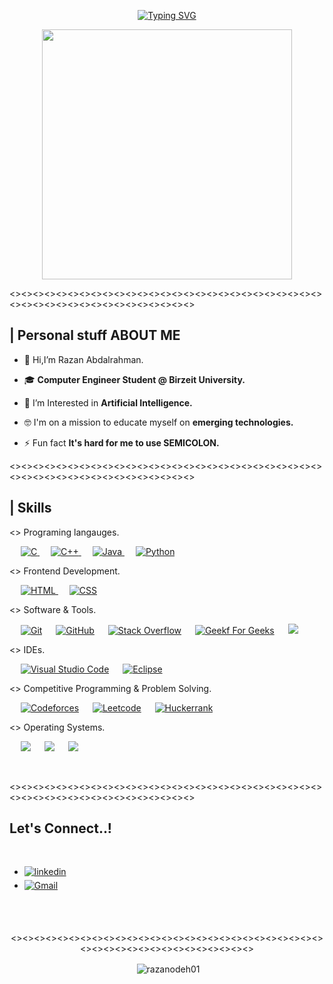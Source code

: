 <p align="center">
<a href="https://git.io/typing-svg"><img src="https://readme-typing-svg.demolab.com?font=Georgia&weight=800&pause=1000&size=33&color=042D5E&width=370&height=100&lines=Hi+%2C+I'm+Razan%F0%9F%91%8B" alt="Typing SVG" /></a>
</p>
<p align="center">
<picture> <img align="center" src="https://mir-s3-cdn-cf.behance.net/project_modules/disp/601014116770475.6068beff4640a.gif" width = 400px></picture>
</p>
<p><><><><><><><><><><><><><><><><><><><><><><><><><><><><><><><><><><><><><><><><><><><></p>


 ## | Personal stuff ABOUT ME 



- 👋 Hi,I’m Razan Abdalrahman.
  
- 🎓 **Computer Engineer Student @ Birzeit University.**
  
- 👀 I’m Interested in **Artificial Intelligence.**

- 🤓 I'm on a mission to educate myself on **emerging technologies.**

- ⚡ Fun fact **It's hard for me to use SEMICOLON.**

<p><><><><><><><><><><><><><><><><><><><><><><><><><><><><><><><><><><><><><><><><><><><></p>


## | Skills 
<> Programing langauges.

<p align="left"> 
  &emsp;
  <a href="https://www.w3schools.com/" target="blank">
    <img alt="C" src="https://img.shields.io/badge/C%20-%232370ED.svg?style=plastic&logo=c&logoColor=white">
  </a> 
  &emsp;
  <a href="https://www.w3schools.com/cpp/default.asp" target="blank"> 
    <img alt="C++" src="https://img.shields.io/badge/C++%20-%2300599C.svg?style=plastic&logo=c%2B%2B&logoColor=white">
  </a> 
  &emsp;
  <a href="https://www.w3schools.com/java/default.asp" target="blank"> 
    <img alt="Java" src="https://img.shields.io/badge/Java-%23007396.svg?style=plastic&logo=java&logoColor=white">
  </a>
  &emsp;
   <a href="https://www.w3schools.com/python/default.asp" target="blank">
    <img alt="Python" src="https://img.shields.io/badge/Python%20-%2314354C.svg?style=plastic&logo=python&logoColor=white">
  </a>
</p>

 <> Frontend Development.
<p align="left"> 
  &emsp;
  <a href="https://www.w3schools.com/html/default.asp" target="blank"> 
   <img alt="HTML" src="https://img.shields.io/badge/HTML5%20-%23E34F26.svg?style=plastic&logo=html5&logoColor=white">
  </a>   
  &emsp;
  <a href="https://www.w3schools.com/css/default.asp" target="blank">
    <img alt="CSS" src="https://img.shields.io/badge/CSS%20-%231572B6.svg?style=plastic&logo=css3&logoColor=white">
  </a> 
 
  

 <> Software & Tools.
 
<p align="left">
  &emsp;
    <a href="#"><img alt="Git" src="https://img.shields.io/badge/Git%20-%23F05033.svg?style=plastic&logo=git&logoColor=white"></a>
  &emsp;
    <a href="#"><img alt="GitHub" src="https://img.shields.io/badge/github-%23181717.svg?style=plastic&logo=github&logoColor=white"></a>
  &emsp;
    <a href="#"><img alt="Stack Overflow" src="https://img.shields.io/badge/-Stack%20Overflow-FE7A16?style=plastic&logo=stack-overflow&logoColor=white"></a>
  &emsp;
    <a href="#"><img alt="Geekf For Geeks" src="https://img.shields.io/badge/geeksforgeeks-%230F9D58.svg?style=plastic&logo=geeksforgeeks&logoColor=white"></a>
  &emsp;
    <a href="#"><img src="https://img.shields.io/badge/mysql-%234479A1.svg?&style=plastic&logo=mysql&logoColor=white"/></a>
</p>

<> IDEs.
 
<p align="left">
  &emsp;
    <a href="#"><img alt="Visual Studio Code" src="https://img.shields.io/badge/Visual%20Studio%20Code-0078d7.svg?style=plastic&logo=visual-studio-code&logoColor=white"></a>
  &emsp;
    <a href="#"><img alt="Eclipse" src="https://img.shields.io/badge/eclipse%20ide-%232C2255.svg?&style=plastic&logo=eclipse%20ide&logoColor=white" /></a>
</p>

<> Competitive Programming & Problem Solving.
 
<p align="left">
  &emsp;
    <a href="#"><img alt = "Codeforces" src="https://img.shields.io/badge/codeforces%20-%231F8ACB.svg?style=plastic&logo=codeforces&logoColor=white" /></a>	
  &emsp;
    <a href="#"><img alt = "Leetcode" src="https://img.shields.io/badge/leetcode%20-%23FFA116.svg?style=plastic&logo=leetcode&logoColor=black" /></a>
  &emsp;
    <a href="#"><img alt = "Huckerrank" src="https://img.shields.io/badge/hackerrank-%232EC866.svg?style=plastic&logo=hackerrank&logoColor=white" /></a>
</p>

<> Operating Systems.
 
<p align="left">
  &emsp;
    <a href="#"><img src="https://img.shields.io/badge/Linux-FCC624?style=plastic&logo=linux&logoColor=black"></a>
  &emsp;
    <a href="#"><img src="https://img.shields.io/badge/Ubuntu-E95420?style=plastic&logo=ubuntu&logoColor=white"></a>
  &emsp;
    <a href="#"><img src="https://img.shields.io/badge/Windows-0078D6?style=plastic&logo=windows&logoColor=white"></a>
</p>

<br> 

<p><><><><><><><><><><><><><><><><><><><><><><><><><><><><><><><><><><><><><><><><><><><></p>


    
## Let's Connect..!
<br>
<div align='left'>
<ul>
<li>
<a href="https://www.linkedin.com/in/razan-abdalrahman-1146a526b/" target="_blank">
<img src="https://img.shields.io/badge/linkedin:  0xrazanabdalrahman-%2300acee.svg?color=405DE6&style=for-the-badge&logo=linkedin&logoColor=white" alt=linkedin style="margin-bottom: 5px;"/>
</a>
</li>


<li>
  <a href="https://mail.google.com/mail/?view=cm&fs=1&to=razanmuzahem65@gmail.com" target="_blank">
    <img src="https://img.shields.io/badge/gmail:%200xrazanabdalrahman-%23EA4335.svg?style=for-the-badge&logo=gmail&logoColor=white" alt="Gmail" style="margin-bottom: 5px;" />
  </a>
</li>

	
</ul>
</div>

<br>
<br>

<div align='center'>

<p><><><><><><><><><><><><><><><><><><><><><><><><><><><><><><><><><><><><><><><><><><></p>

<p>&nbsp;<img align="center" src="https://github-readme-stats.vercel.app/api?username=razanodeh01&show_icons=true&locale=en" alt="razanodeh01" /></p>





